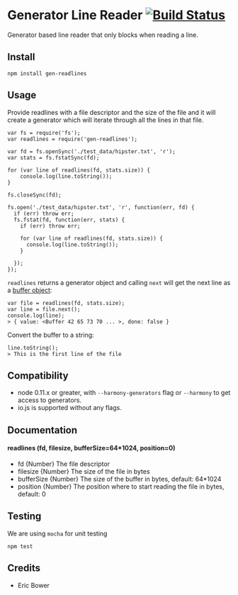 Generator Line Reader [![Build Status](https://travis-ci.org/neurosnap/gen-readlines.svg?branch=master)](https://travis-ci.org/neurosnap/gen-readlines)
=====================

Generator based line reader that only blocks when reading a line.

Install
-------

```
npm install gen-readlines
```

Usage
-----

Provide readlines with a file descriptor and the size of the file and it will
create a generator which will iterate through all the lines in that file.

```
var fs = require('fs');
var readlines = require('gen-readlines');

var fd = fs.openSync('./test_data/hipster.txt', 'r');
var stats = fs.fstatSync(fd);

for (var line of readlines(fd, stats.size)) {
	console.log(line.toString());
}

fs.closeSync(fd);
```

```
fs.open('./test_data/hipster.txt', 'r', function(err, fd) {
  if (err) throw err;
  fs.fstat(fd, function(err, stats) {
    if (err) throw err;

    for (var line of readlines(fd, stats.size)) {
      console.log(line.toString());
    }

  });
});
```

`readlines` returns a generator object and calling `next` will get the next
line as a [buffer object](https://nodejs.org/api/buffer.html):

```
var file = readlines(fd, stats.size);
var line = file.next();
console.log(line);
> { value: <Buffer 42 65 73 70 ... >, done: false }
```

Convert the buffer to a string:

```
line.toString();
> This is the first line of the file
```

Compatibility
-------------

* node 0.11.x or greater, with `--harmony-generators` flag or `--harmony` to get access to generators.
* io.js is supported without any flags.

Documentation
-------------

#### readlines (fd, filesize, bufferSize=64\*1024, position=0)

 * fd {Number} The file descriptor
 * filesize {Number} The size of the file in bytes
 * bufferSize {Number} The size of the buffer in bytes, default: 64\*1024
 * position {Number} The position where to start reading the file in bytes, default: 0

Testing
-------

We are using `mocha` for unit testing

```
npm test
```

Credits
-------

* Eric Bower
